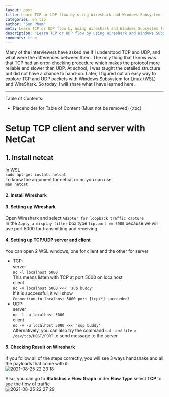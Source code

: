 ```yaml
---
layout: post
title: Learn TCP or UDP flow by using Wireshark and Windows Subsystem for Linux
categories: en tip
author: "Son Pham"
meta: Learn TCP or UDP flow by using Wireshark and Windows Subsystem for Linux
description: "Learn TCP or UDP flow by using Wireshark and Windows Subsystem for Linux"
comments: true
---
```


Many of the interviewers have asked me if I understood TCP and UDP, and what were the differences between them. The only thing that I know was that TCP had an error-checking procedure which makes the protocol more reliable and slower than UDP. At school, I was taught the detailed structure but did not have a chance to hand-on. Later, I figured out an easy way to explore TCP and UDP packets with Windows Subsystem for Linux (WSL) and WireShark. So today, I will share what I have learned here.

----

Table of Contents:

* Placeholder for Table of Content (Must not be removed)
{:toc}

# Setup TCP client and server with NetCat  
## 1. Install netcat  
In WSL  
	```sudo apt-get install netcat```  
To know the argument for netcat or nc you can use  
	```man netcat```  
  
#### 2. Install Wireshark  
  
#### 3. Setting up Wireshark  
Open Wireshark and select `Adapter for loopback traffic capture`  
In the `Apply a display filter` box type `tcp.port == 5000` because we will use port 5000 for transmitting and receiving.  
  
#### 4. Setting up TCP/UDP server and client  
You can open 2 WSL windows, one for client and the other for server  
- TCP:  
server  
	```nc -l localhost 5000```  
This means listen with TCP at port 5000 on localhost  
client  
	```nc -v localhost 5000 <<< 'sup buddy'  ```  
If it is successful, it will show  
	```Connection to localhost 5000 port [tcp/*] succeeded!  ```  
- UDP:  
server  
	```nc -l -u localhost 5000  ```  
client  
	```nc -v -u localhost 5000 <<< 'sup buddy'  ```  
Alternatively, you can also try the command `cat textfile > /dev/tcp/HOST/PORT` to send message to the server  
  
#### 5. Checking Result on Wireshark  
If you follow all of the steps correctly, you will see 3 ways handshake and all the payloads that come with it.  
![2021-08-25 22 23 18](https://user-images.githubusercontent.com/5988492/130905620-9c1b2282-4a92-40d6-abc6-d342e71d66f1.png)  
  
Also, you can go to **Statistics > Flow Graph** under **Flow Type** select **TCP** to see the flow of traffic  
![2021-08-25 22 27 29](https://user-images.githubusercontent.com/5988492/130905976-423568fc-8111-4e90-82d5-2571addac235.png)

  

